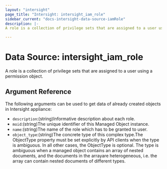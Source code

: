 ```yaml
---
layout: "intersight"
page_title: "Intersight: intersight_iam_role"
sidebar_current: "docs-intersight-data-source-iamRole"
description: |-
A role is a collection of privilege sets that are assigned to a user using a permission object.

---
```


# Data Source: intersight_iam_role
A role is a collection of privilege sets that are assigned to a user using a permission object.

## Argument Reference
The following arguments can be used to get data of already created objects in Intersight appliance:
* `description`:(string)Informative description about each role.
* `moid`:(string)The unique identifier of this Managed Object instance.
* `name`:(string)The name of the role which has to be granted to user.
* `object_type`:(string)The concrete type of this complex type.The ObjectType property must be set explicitly by API clients when the type is ambiguous. In all other cases, the ObjectType is optional. The type is ambiguous when a managed object contains an array of nested documents, and the documents in the arrayare heterogeneous, i.e. the array can contain nested documents of different types.
